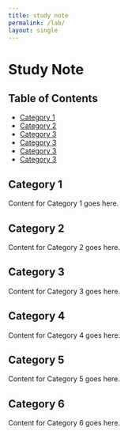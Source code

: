 ```yaml
---
title: study note
permalink: /lab/
layout: single
---
```


# Study Note

## Table of Contents
- [Category 1](#category-1)
- [Category 2](#category-2)
- [Category 3](#category-3)
- [Category 3](#category-4)
- [Category 3](#category-5)
- [Category 3](#category-6)


## Category 1
Content for Category 1 goes here.

## Category 2
Content for Category 2 goes here.

## Category 3
Content for Category 3 goes here.

## Category 4
Content for Category 4 goes here.

## Category 5
Content for Category 5 goes here.

## Category 6
Content for Category 6 goes here.


